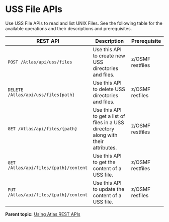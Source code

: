 # USS File APIs

Use USS File APIs to read and list UNIX Files. See the following table for the available operations and their descriptions and prerequisites.

| REST API | Description | Prerequisite |
| --- | --- | --- |
| `POST /Atlas/api/uss/files` | Use this API to create new USS directories and files. | z/OSMF restfiles |
| `DELETE /Atlas/api/uss/files{path}` | Use this API to delete USS directories and files. | z/OSMF resfiles |
| `GET /Atlas/api/files/{path}` | Use this API to get a list of files in a USS directory along with their attributes. | z/OSMF restfiles |
| `GET /Atlas/api/files/{path}/content` | Use this API to get the content of a USS file. | z/OSMF restfiles |
| `PUT /Atlas/api/files/{path}/content` | Use this API to update the content of a USS file. | z/OSMF resfiles |

**Parent topic:** [Using Atlas REST APIs](https://github.com/PlutoZhang/test/tree/549112db023388c89a9750459e98a7b204fad073/topics/usingatlasrestapis.md)

